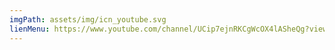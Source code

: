 ```yaml
---
imgPath: assets/img/icn_youtube.svg
lienMenu: https://www.youtube.com/channel/UCip7ejnRKCgWcOX4lASheQg?view_as=subscriber
---
```

